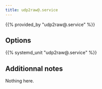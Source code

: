 ```yaml
---
title: udp2raw@.service
---
```


{{% provided_by "udp2raw@.service" %}}

## Options

{{% systemd_unit "udp2raw@.service" %}}

## Additionnal notes

Nothing here.